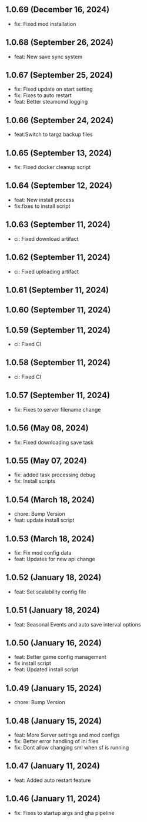 ## 1.0.69 (December 16, 2024)
  - fix: Fixed mod installation

## 1.0.68 (September 26, 2024)
  - feat: New save sync system

## 1.0.67 (September 25, 2024)
  - fix: Fixed update on start setting
  - fix: Fixes to auto restart
  - feat: Better steamcmd logging

## 1.0.66 (September 24, 2024)
  - feat:Switch to targz backup files

## 1.0.65 (September 13, 2024)
  - fix: Fixed docker cleanup script

## 1.0.64 (September 12, 2024)
  - feat: New install process
  - fix:fixes to install script

## 1.0.63 (September 11, 2024)
  - ci: Fixed download artifact

## 1.0.62 (September 11, 2024)
  - ci: Fixed uploading artifact

## 1.0.61 (September 11, 2024)


## 1.0.60 (September 11, 2024)


## 1.0.59 (September 11, 2024)
  - ci: Fixed CI

## 1.0.58 (September 11, 2024)
  - ci: Fixed CI

## 1.0.57 (September 11, 2024)
  - fix: Fixes to server filename change

## 1.0.56 (May 08, 2024)
  - fix: Fixed downloading save task

## 1.0.55 (May 07, 2024)
  - fix: added task processing debug
  - fix: Install scripts

## 1.0.54 (March 18, 2024)
  - chore: Bump Version
  - feat: update install script

## 1.0.53 (March 18, 2024)
  - fix: Fix mod config data
  - feat: Updates for new api change

## 1.0.52 (January 18, 2024)
  - feat: Set scalability config file

## 1.0.51 (January 18, 2024)
  - feat: Seasonal Events and auto save interval options

## 1.0.50 (January 16, 2024)
  - feat: Better game config management
  - fix install script
  - feat: Updated install script

## 1.0.49 (January 15, 2024)
  - chore: Bump Version

## 1.0.48 (January 15, 2024)
  - feat: More Server settings and mod configs
  - fix: Better error handling of ini files
  - fix: Dont allow changing sml when sf is running

## 1.0.47 (January 11, 2024)
  - feat: Added auto restart feature

## 1.0.46 (January 11, 2024)
  - fix: Fixes to startup args and gha pipeline

